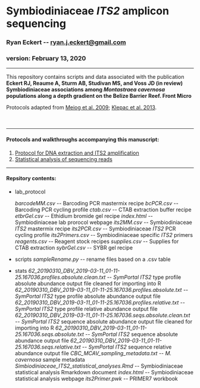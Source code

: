 Symbiodiniaceae *ITS2* amplicon sequencing
==========================================

### Ryan Eckert -- <ryan.j.eckert@gmail.com>

### version: February 13, 2020

------------------------------------------------------------------------

This repository contains scripts and data associated with the
publication **Eckert RJ, Reaume A, Sturm AB, Studivan MS, and Voss
JD (in review) Symbiodiniaceae associations among *Montastraea
cavernosa* populations along a depth gradient on the Belize Barrier
Reef. Front Micro**

Protocols adapted from [Meiog et
al. 2009](https://doi.org/10.1111/j.1755-0998.2008.02222.x); [Klepac et
al. 2013](https://doi.org/10.3354/meps11369).\
<br><br>

------------------------------------------------------------------------

#### Protocols and walkthroughs accompanying this manuscript:

1.  [Protocol for DNA extraction and ITS2
    amplification](https://ryaneckert.github.io/Belize_Mcav_Symbiodiniaceae_ITS2/lab_protocol/)
2.  [Statistical analysis of sequencing
    reads](https://ryaneckert.github.io/Belize_Mcav_Symbiodiniaceae_ITS2/stats/)

------------------------------------------------------------------------

#### Repsitory contents:

- lab_protocol

    *barcodeMM.csv* -- Barcoding PCR mastermix recipe
    *bcPCR.csv* -- Barcoding PCR cycling profile
    *ctab.csv* -- CTAB extraction buffer recipe
    *etbrGel.csv* -- Ethidium bromide gel recipe
    *index.html* -- Symbiodiniaceae lab prorocol webpage
    *its2MM.csv* -- Symbiodiniaceae *ITS2* mastermix recipe
    *its2PCR.csv* -- Symbiodiniaceae *ITS2* PCR cycling profile
    *its2Primers.csv* -- Symbiodiniaceae specific *ITS2* primers
    *reagents.csv* -- Reagent stock recipes
    *supplies.csv* -- Supplies for CTAB extraction
    *sybrGel.csv* -- SYBR gel recipe

- scripts
    *sampleRename.py* -- rename files based on a .csv table
    
- stats
    *62_20190310_DBV_2019-03-11_01-11-25.167036.profiles.absolute.clean.txt* -- *SymPortal* *ITS2* type profile absolute abundance output file cleaned for importing into R
    *62_20190310_DBV_2019-03-11_01-11-25.167036.profiles.absolute.txt* -- *SymPortal* *ITS2* type profile absolute abundance output file
    *62_20190310_DBV_2019-03-11_01-11-25.167036.profiles.relative.txt* -- *SymPortal* *ITS2* type profile relative abundance output file
    *62_20190310_DBV_2019-03-11_01-11-25.167036.seqs.absolute.clean.txt* -- *SymPortal* *ITS2* sequence absolute abundance output file cleaned for importing into R
    *62_20190310_DBV_2019-03-11_01-11-25.167036.seqs.absolute.txt* -- *SymPortal* *ITS2* sequence absolute abundance output file
    *62_20190310_DBV_2019-03-11_01-11-25.167036.seqs.relative.txt* -- *SymPortal* *ITS2* sequence relative abundance output file
    *CBC_MCAV_sampling_metadata.txt* -- *M. cavernosa* sample metadata
    *Simbiodiniaceae_ITS2_statistical_analyses.Rmd* -- Symbiodiniaceae statistical analysis Rmarkdown document
    *index.html* -- Symbiodiniaceae statistical analysis webpage
    *its2Primer.pwk* -- PRIMER7 workbook
    
